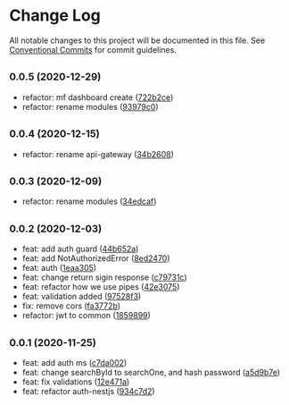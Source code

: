 # Change Log

All notable changes to this project will be documented in this file.
See [Conventional Commits](https://conventionalcommits.org) for commit guidelines.

## <small>0.0.5 (2020-12-29)</small>

* refactor: mf dashboard create ([722b2ce](https://github.com/gmahechas/erp/commit/722b2ce))
* refactor: rename modules ([93979c0](https://github.com/gmahechas/erp/commit/93979c0))





## <small>0.0.4 (2020-12-15)</small>

* refactor: rename api-gateway ([34b2608](https://github.com/gmahechas/erp/commit/34b2608))





## <small>0.0.3 (2020-12-09)</small>

* refactor: rename modules ([34edcaf](https://github.com/gmahechas/erp/commit/34edcaf))





## <small>0.0.2 (2020-12-03)</small>

* feat: add auth guard ([44b652a](https://github.com/gmahechas/erp/commit/44b652a))
* feat: add NotAuthorizedError ([8ed2470](https://github.com/gmahechas/erp/commit/8ed2470))
* feat: auth ([1eaa305](https://github.com/gmahechas/erp/commit/1eaa305))
* feat: change return sigin response ([c79731c](https://github.com/gmahechas/erp/commit/c79731c))
* feat: refactor how we use pipes ([42e3075](https://github.com/gmahechas/erp/commit/42e3075))
* feat: validation added ([97528f3](https://github.com/gmahechas/erp/commit/97528f3))
* fix: remove cors ([fa3772b](https://github.com/gmahechas/erp/commit/fa3772b))
* refactor: jwt to common ([1859899](https://github.com/gmahechas/erp/commit/1859899))





## <small>0.0.1 (2020-11-25)</small>

* feat: add auth ms ([c7da002](https://github.com/gmahechas/erp/commit/c7da002))
* feat: change searchById to searchOne, and hash password ([a5d9b7e](https://github.com/gmahechas/erp/commit/a5d9b7e))
* feat: fix validations ([12e471a](https://github.com/gmahechas/erp/commit/12e471a))
* feat: refactor auth-nestjs ([934c7d2](https://github.com/gmahechas/erp/commit/934c7d2))
